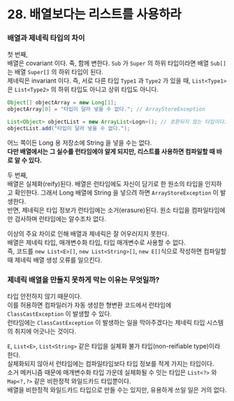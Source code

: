 # 28. 배열보다는 리스트를 사용하라

### 배열과 제네릭 타입의 차이

첫 번째,  
배열은 covariant 이다. 죽, 함께 변한다. `Sub` 가 `Super` 의 하위 타입이라면 배열 `Sub[]` 는 배열 `Super[]` 의 하위 타입이 된다.  
제네릭은 invariant 이다. 즉, 서로 다른 타입 `Type1` 과 `Type2` 가 있을 때, `List<Type1>` 은 `List<Type2>` 의 하위 타입도 아니고 상위 타입도 아니다.
   
```java
Object[] objectArray = new Long[1];
objectArray[0] = "타입이 달라 넣을 수 없다."; // ArrayStoreException
```

```java
List<Object> objectList = new ArrayList<Logn>(); // 호환되지 않는 타입이다.
objectList.add("타입이 달라 넣을 수 없다.");
```
   
어느 쪽이든 Long 용 저장소에 String 을 넣을 수는 없다.  
**다만 배열에서는 그 실수를 런타임에야 알게 되지만, 리스트를 사용하면 컴파일할 때 바로 알 수 있다.**

두 번째,  
배열은 실체화(reify)된다. 배열은 런타임에도 자신이 담기로 한 원소의 타입을 인지하고 확인한다. 그래서 Long 배열에 String 을 넣으려 하면 `ArrayStoreException` 이 발생한다.  
반면, 제네릭은 타입 정보가 런타임에는 소거(erasure)된다. 원소 타입을 컴파일타임에만 검사하며 런타임에는 알수조차 없다.

이상의 주요 차이로 인해 배열과 제네릭은 잘 어우러지지 못한다.  
배열은 제네릭 타입, 매개변수화 타입, 타입 매개변수로 사용할 수 없다.  
즉, 코드를 `new List<E>[]`, `new List<String>[]`, `new E[]`식으로 작성하면 컴파일할 때 제네릭 배열 생성 오류를 일으킨다.

### 제네릭 배열을 만들지 못하게 막는 이유는 무엇일까?

타입 안전하지 않기 때문이다.  
이를 허용하면 컴파일러가 자동 생성한 형변환 코드에서 런타임에 `ClassCastException` 이 발생할 수 있다.  
런타임에는 `ClassCastException` 이 발생하는 일을 막아주겠다는 제네릭 타입 시스템의 취지에 어긋나는 것이다.

`E`, `List<E>`, `List<String>` 같은 타입을 실체화 불가 타입(non-reifiable type)이라 한다.  
실체화되지 않아서 런타임에는 컴파일타임보다 타입 정보를 적게 가지는 타입이다.  
소거 메커니즘 때문에 매개변수화 타입 가운데 실체화될 수 잇는 타입은 `List<?>` 와 `Map<?,?>` 같은 비한정적 와일드카드 타입뿐이다.  
배열을 비한정적 와일드카드 타입으로 만들 수는 있지만, 유용하게 쓰일 일은 거의 없다.
